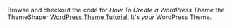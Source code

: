 Browse and checkout the code for _How To Create a WordPress Theme_ the ThemeShaper [WordPress Theme Tutorial](http://themeshaper.com/wordpress-themes-templates-tutorial/). It's _your_ WordPress Theme.